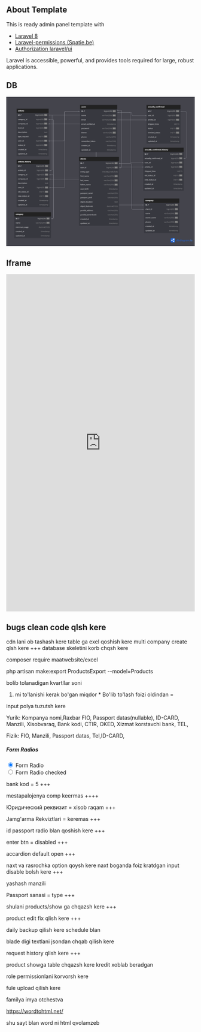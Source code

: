 ## About Template

This is ready admin panel template with
- [Laravel 8](https://laravel.com/docs/8.x)
- [Laravel-permissions (Spatie.be)](https://spatie.be/docs/laravel-permission/v3/introduction)
- [Authorization laravel/ui](https://github.com/laravel/ui)

Laravel is accessible, powerful, and provides tools required for large, robust applications.

## DB

<img src="./db.png"/>

## Iframe

<iframe src="https://dbdiagram.io/d/664f2659f84ecd1d22f46bcf" width="100" height="100" style="margin: auto; display: flex;justify-content: center; width: 100%; height: 900px;" frameborder="0"></iframe>


## bugs clean code qlsh kere
cdn lani ob tashash kere
table ga exel qoshish kere
multi company create qlsh kere +++
database skeletini korb chqsh kere 


composer require maatwebsite/excel

php artisan make:export ProductsExport --model=Products


bolib tolanadigan kvartllar soni 

1) mi to'lanishi kerak bo'gan miqdor * Bo'lib to'lash foizi oldindan = 

input polya tuzutsh kere

Yurik: Kompanya nomi,Raxbar FIO, Passport datas(nullable), ID-CARD,  Manzili, Xisobvaraq, Bank kodi, CTIR, OKED,  Xizmat korstavchi bank, TEL,

Fizik: FIO, Manzili, Passport datas, Tel,ID-CARD,

<div class="col-xl-3 col-sm-6">
    <div class="mt-4">
        <h5 class="font-size-14 mb-4">Form Radios</h5>
        <div class="form-check mb-3">
            <input class="form-check-input" type="radio" name="formRadios" id="formRadios1" checked="">
            <label class="form-check-label" for="formRadios1">
                Form Radio
            </label>
        </div>
        <div class="form-check">
            <input class="form-check-input" type="radio" name="formRadios" id="formRadios2">
            <label class="form-check-label" for="formRadios2">
                Form Radio checked
            </label>
        </div>
    </div>
</div>

bank kod = 5 +++

mestapalojenya comp keermas ++++
 
Юридический реквизит = xisob raqam +++

Jamg'arma Rekviztlari = keremas +++

id passport radio blan qoshish kere +++

enter btn = disabled +++

accardion default open +++

naxt va rasrochka option qoysh kere naxt boganda foiz kratdgan input disable bolsh kere +++

yashash manzili 


Passport sanasi = type +++

shulani products/show ga chqazsh kere +++

product edit fix qlish kere +++

daily backup qilish kere schedule blan

blade digi textlani jsondan chqab qilish kere

request history qlish kere +++

product showga table chqazsh kere kredit xoblab beradgan

role permissionlani korvorsh kere

fule upload qilish kere

familya imya otchestva

<a href="https://wordtohtml.net/">https://wordtohtml.net/</a>

shu sayt blan word ni html qvolamzeb
